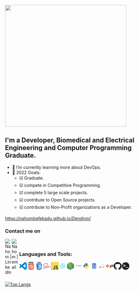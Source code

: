 <div align="left">
	<a href="https://github.com/NahomBefekadu?tab=repositories">
		<img src="https://raw.githubusercontent.com/NahomBefekadu/NahomBefekadu/master/Frame_s.svg" width="400" height="400">
	</a>
</div>

## I'm a Developer, Biomedical and Electrical Engineering and Computer Programming Graduate.

- 🌱 I’m currently learning more about DevOps.
- 🥅 2022 Goals:
  - ☑️ Graduate.
  - ☑️ compete in Competitive Programming.
  - ☑️ complete 5 large scale projects.
  - ☑️ contribute to Open Source projects.
  - ☑️ contribute to Non-Profit organizations as a Developer.

https://nahombefekadu.github.io/Dendron/

### Contact me on

[<img align="left" alt="Nahom | LinkedIn" width="22px" src="https://cdn.jsdelivr.net/npm/simple-icons@v3/icons/linkedin.svg" />][linkedin]

[<img align="left" alt="Nahom | email" width="25px" color="#f03c15" src="https://cdn.jsdelivr.net/npm/simple-icons@3.13.0/icons/gmail.svg" />][website]

<br />

### Languages and Tools:

<img align="left" alt="Visual Studio Code" width="26px" src="https://raw.githubusercontent.com/github/explore/80688e429a7d4ef2fca1e82350fe8e3517d3494d/topics/visual-studio-code/visual-studio-code.png" />
<img align="left" alt="HTML5" width="26px" src="https://raw.githubusercontent.com/github/explore/80688e429a7d4ef2fca1e82350fe8e3517d3494d/topics/html/html.png" />
<img align="left" alt="CSS3" width="26px" src="https://raw.githubusercontent.com/github/explore/80688e429a7d4ef2fca1e82350fe8e3517d3494d/topics/css/css.png" />
<img align="left" alt="Sass" width="26px" src="https://raw.githubusercontent.com/github/explore/80688e429a7d4ef2fca1e82350fe8e3517d3494d/topics/sass/sass.png" />
<img align="left" alt="JavaScript" width="26px" src="https://raw.githubusercontent.com/github/explore/80688e429a7d4ef2fca1e82350fe8e3517d3494d/topics/javascript/javascript.png" />
<img align="left" alt="React" width="26px" src="https://raw.githubusercontent.com/github/explore/80688e429a7d4ef2fca1e82350fe8e3517d3494d/topics/react/react.png" />
<img align="left" alt="Node.js" width="26px" src="https://raw.githubusercontent.com/github/explore/80688e429a7d4ef2fca1e82350fe8e3517d3494d/topics/nodejs/nodejs.png" />
<img align="left" alt="java" width="26px" src="https://raw.githubusercontent.com/github/explore/80688e429a7d4ef2fca1e82350fe8e3517d3494d/topics/java/java.png" />
<img align="left" alt="python" width="26px" src="https://raw.githubusercontent.com/github/explore/80688e429a7d4ef2fca1e82350fe8e3517d3494d/topics/python/python.png" />
<img align="left" alt="SQL" width="26px" src="https://raw.githubusercontent.com/github/explore/80688e429a7d4ef2fca1e82350fe8e3517d3494d/topics/sql/sql.png" />
<img align="left" alt="MySQL" width="26px" src="https://raw.githubusercontent.com/github/explore/80688e429a7d4ef2fca1e82350fe8e3517d3494d/topics/mysql/mysql.png" />
<img align="left" alt="Git" width="26px" src="https://raw.githubusercontent.com/github/explore/80688e429a7d4ef2fca1e82350fe8e3517d3494d/topics/git/git.png" />
<img align="left" alt="GitHub" width="26px" src="https://raw.githubusercontent.com/github/explore/78df643247d429f6cc873026c0622819ad797942/topics/github/github.png" />
<img align="left" alt="Terminal" width="26px" src="https://raw.githubusercontent.com/github/explore/80688e429a7d4ef2fca1e82350fe8e3517d3494d/topics/terminal/terminal.png" />

<br />
<br />
<br />

[![Top Langs](https://github-readme-stats.vercel.app/api/top-langs/?username=NahomBefekadu&langs_count=8&layout=compact&theme=radical)](https://github.com/anuraghazra/github-readme-stats)

[website]: ##
[linkedin]: ##
